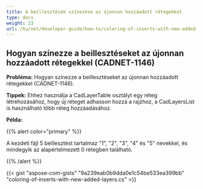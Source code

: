 ```yaml
---
title: A beillesztések színezése az újonnan hozzáadott rétegekkel
type: docs
weight: 23
url: /hu/net/developer-guide/how-to/coloring-of-inserts-with-new-added-layers/
---
```


## **Hogyan színezze a beillesztéseket az újonnan hozzáadott rétegekkel (CADNET-1146)**

**Probléma:** Hogyan színezze a beillesztéseket az újonnan hozzáadott rétegekkel (CADNET-1146).

**Tippek:** Ehhez használja a CadLayerTable osztályt egy réteg létrehozásához, hogy új réteget adhasson hozzá a rajzhoz, a CadLayersList is használható több réteg hozzáadásához.

**Példa:**

{{% alert color="primary" %}}

A kezdeti fájl 5 beillesztést tartalmaz "1", "2", "3", "4" és "5" nevekkel, és mindegyik az alapértelmezett 0 rétegben található.

{{% /alert %}}

{{< gist "aspose-com-gists" "9a239eab0b9dda0e1c54be533ea399bb" "coloring-of-inserts-with-new-added-layers.cs" >}}

